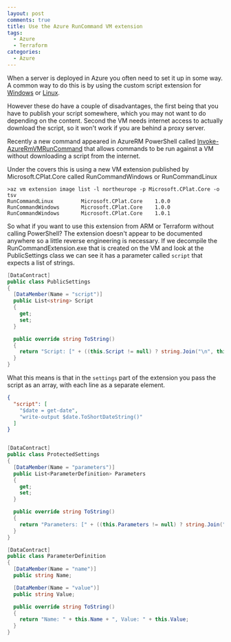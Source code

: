 ```yaml
---
layout: post
comments: true
title: Use the Azure RunCommand VM extension
tags:
  - Azure
  - Terraform
categories:
  - Azure
---
```


When a server is deployed in Azure you often need to set it up in some way. A common way
to do this is by using the custom script extension for [Windows](https://docs.microsoft.com/en-us/azure/virtual-machines/windows/extensions-customscript)
or [Linux](https://docs.microsoft.com/en-us/azure/virtual-machines/linux/extensions-customscript).

However these do have a couple of disadvantages, the first being that you have to publish your
script somewhere, which you may not want to do depending on the content.
Second the VM needs internet access to actually download the script, so it won't work
if you are behind a proxy server.

Recently a new command appeared in AzureRM PowerShell called [Invoke-AzureRmVMRunCommand](https://docs.microsoft.com/en-us/powershell/module/azurerm.compute/invoke-azurermvmruncommand?view=azurermps-5.4.0)
that allows commands to be run against a VM without downloading a script from the internet.

Under the covers this is using a new VM extension published by Microsoft.CPlat.Core called
RunCommandWindows or RunCommandLinux

```
>az vm extension image list -l northeurope -p Microsoft.CPlat.Core -o tsv
RunCommandLinux         Microsoft.CPlat.Core    1.0.0
RunCommandWindows       Microsoft.CPlat.Core    1.0.0
RunCommandWindows       Microsoft.CPlat.Core    1.0.1
```

So what if you want to use this extension from ARM or Terraform without calling PowerShell?
The extension doesn't appear to be documented anywhere so a little reverse engineering is necessary.
If we decompile the RunCommandExtension.exe that is created on the VM and look at the PublicSettings
class we can see it has a parameter called `script` that expects a list of strings.

```c#
[DataContract]
public class PublicSettings
{
  [DataMember(Name = "script")]
  public List<string> Script
  {
    get;
    set;
  }

  public override string ToString()
  {
    return "Script: [" + ((this.Script != null) ? string.Join("\n", this.Script) : string.Empty) + "]";
  }
}
```

What this means is that in the `settings` part of the extension you pass the script as an
array, with each line as a separate element.

```json
{
  "script": [
    "$date = get-date",
    "write-output $date.ToShortDateString()"
  ]
}
```

```c#

[DataContract]
public class ProtectedSettings
{
  [DataMember(Name = "parameters")]
  public List<ParameterDefinition> Parameters
  {
    get;
    set;
  }

  public override string ToString()
  {
    return "Parameters: [" + ((this.Parameters != null) ? string.Join("\n", this.Parameters) : string.Empty) + "]";
  }
}

[DataContract]
public class ParameterDefinition
{
  [DataMember(Name = "name")]
  public string Name;

  [DataMember(Name = "value")]
  public string Value;

  public override string ToString()
  {
    return "Name: " + this.Name + ", Value: " + this.Value;
  }
}
```